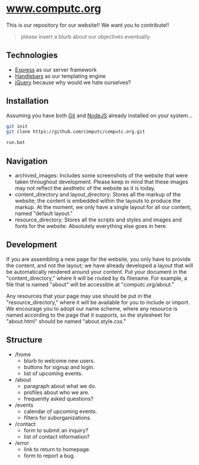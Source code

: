 # www.computc.org

This is our repository for our website!! We want you to contribute!!

> please insert a blurb about our objectives eventually.

## Technologies

* [Express] as our server framework
* [Handlebars] as our templating engine
* [jQuery] because why would we hate ourselves?

## Installation

Assuming you have both [Git] and [NodeJS] already installed on your system...

```sh
git init
git clone https://github.com/computc/computc.org.git

run.bat
```

## Navigation

- archived_images: Includes some screenshots of the website that were taken throughout development. Please keep in mind that these images may not reflect the aesthetic of the website as it is today.
- content_directory and layout_directory: Stores all the markup of the website; the content is embedded within the layouts to produce the markup. At the moment, we only have a single layout for all our content, named "default layout."
- resource_directory: Stores all the scripts and styles and images and fonts for the website. Absolutely everything else goes in here. 

## Development

If you are assembling a new page for the website, you only have to provide the content, and not the layout; we have already developed a layout that will be automatically rendered around your content. Put your document in the "content_directory," where it will be routed by its filename. For example, a file that is named "about" will be accessible at "computc.org/about."

Any resources that your page may use should be put in the "resource_directory," where it will be available for you to include or import. We encourage you to adopt our name scheme, where any resource is named according to the page that it supports, so the stylesheet for "about.html" should be named "about.style.css."

## Structure

* /home
  * blurb to welcome new users.
  * buttons for signup and login.
  * list of upcoming events.
* /about
  * paragraph about what we do.
  * profiles about who we are.
  * frequently asked questions?
* /events
  * calendar of upcoming events.
  * filters for suborganizations.
* /contact
  * form to submit an inquiry?
  * list of contact information?
* /error
  * link to return to homepage.
  * form to report a bug.



[Git]:http://git-scm.com/
[NodeJS]:http://nodejs.org/
[Handlebars]:http://handlebarsjs.com/
[jQuery]:http://jquery.com/
[Express]:http://expressjs.com/